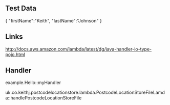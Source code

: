 Test Data
---------
{ "firstName":"Keith", "lastName":"Johnson" }

Links
-----
http://docs.aws.amazon.com/lambda/latest/dg/java-handler-io-type-pojo.html

Handler
-------
example.Hello::myHandler


uk.co.keithj.postcodelocationstore.lambda.PostcodeLocationStoreFileLamda::handlePostcodeLocationStoreFile
